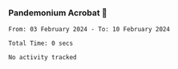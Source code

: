 ### Pandemonium Acrobat 🤸

<!--START_SECTION:waka-->

```all_time
From: 03 February 2024 - To: 10 February 2024

Total Time: 0 secs

No activity tracked
```

<!--END_SECTION:waka-->
